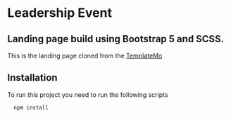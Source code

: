 # Leadership Event

## Landing page build using Bootstrap 5 and SCSS.

This is the landing page cloned from the [TemplateMo](https://templatemo.com/live/templatemo_575_leadership_event)

## Installation

To run this project you need to run the following scripts

```bash
  npm install
```
